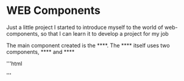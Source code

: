 <h1>WEB Components</h1>

<p>Just a little project I started to introduce myself to the world of web-components, so that I can learn it to develop a project for my job</p>

<p>The main component created is the **<glossary-container>**. The **<glossary-container>** itself uses two components, **<rit-glossary1>** and **<glossary-search>**</p>

'''html
<div></div>
'''
